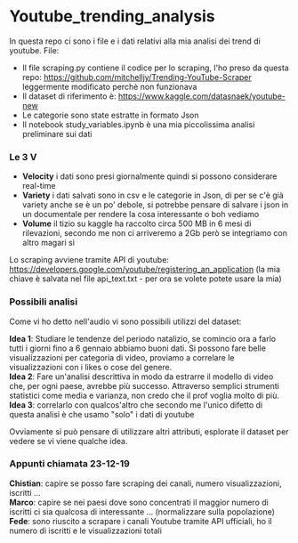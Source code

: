 # Youtube_trending_analysis
In questa repo ci sono i file e i dati relativi alla mia analisi dei trend di youtube.
File:
- Il file scraping.py contiene il codice per lo scraping, l'ho preso da questa repo: https://github.com/mitchelljy/Trending-YouTube-Scraper leggermente modificato perchè non funzionava
- Il dataset di riferimento è: https://www.kaggle.com/datasnaek/youtube-new
- Le categorie sono state estratte in formato Json 
- Il notebook study_variables.ipynb è una mia piccolissima analisi preliminare sui dati

### Le 3 V
- __Velocity__ i dati sono presi giornalmente quindi si possono considerare real-time
- __Variety__ i dati salvati sono in csv e le categorie in Json, di per se c'è già variety anche se è un po' debole, si potrebbe pensare di salvare i json in un documentale per rendere la cosa interessante o boh vediamo
- __Volume__ il tizio su kaggle ha raccolto circa 500 MB in 6 mesi di rilevazioni, secondo me non ci arriveremo a 2Gb però se integriamo con altro magari sì

Lo scraping avviene tramite API di youtube: https://developers.google.com/youtube/registering_an_application (la mia chiave è salvata nel file api_text.txt - per ora se volete potete usare la mia)
### Possibili analisi
Come vi ho detto nell'audio vi sono possibili utilizzi del dataset:

__Idea 1__: Studiare le tendenze del periodo natalizio, se comincio ora a farlo tutti i giorni fino a 6 gennaio abbiamo buoni dati. Si possono fare belle visualizzazioni per categoria di video, proviamo a correlare le visualizzazioni con i likes o cose del genere.  
__Idea 2__: Fare un'analisi descrittiva in modo da estrarre il modello di video che, per ogni paese, avrebbe più successo. Attraverso semplici strumenti statistici come media e varianza, non credo che il prof voglia molto di più.  
__Idea 3__: correlarlo con qualcos'altro che secondo me l'unico difetto di questa analisi è che usamo "solo" i dati di youtube

Ovviamente si può pensare di utilizzare altri attributi, esplorate il dataset per vedere se vi viene qualche idea.

### Appunti chiamata 23-12-19
__Chistian__: capire se posso fare scraping dei canali, numero visualizzazioni, iscritti ... <br>
__Marco__: capire se nei paesi dove sono concentrati il maggior numero di iscritti ci sia qualcosa di interessante ... (normalizzare sulla popolazione) <br>
__Fede__: sono riuscito a scrapare i canali Youtube tramite API ufficiali, ho il numero di iscritti e le visualizzazioni totali
